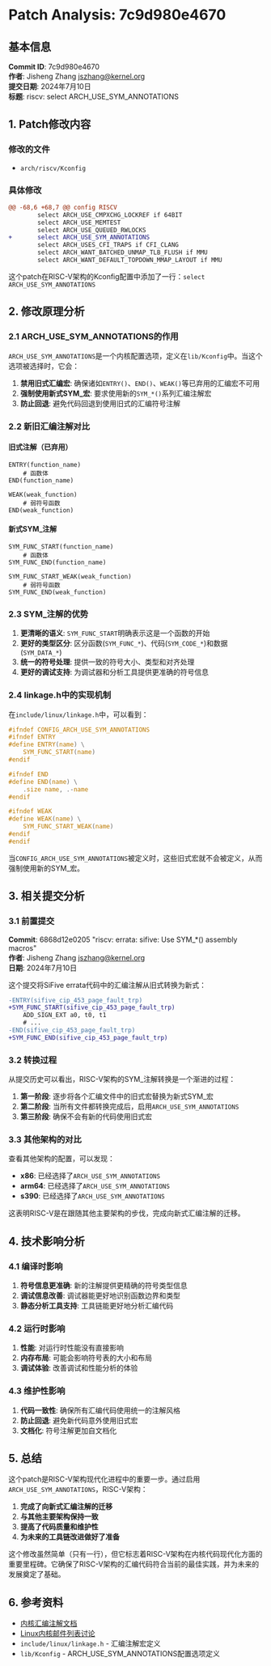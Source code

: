 # Patch Analysis: 7c9d980e4670

## 基本信息

**Commit ID**: 7c9d980e4670  
**作者**: Jisheng Zhang <jszhang@kernel.org>  
**提交日期**: 2024年7月10日  
**标题**: riscv: select ARCH_USE_SYM_ANNOTATIONS  

## 1. Patch修改内容

### 修改的文件
- `arch/riscv/Kconfig`

### 具体修改
```diff
@@ -68,6 +68,7 @@ config RISCV
        select ARCH_USE_CMPXCHG_LOCKREF if 64BIT
        select ARCH_USE_MEMTEST
        select ARCH_USE_QUEUED_RWLOCKS
+       select ARCH_USE_SYM_ANNOTATIONS
        select ARCH_USES_CFI_TRAPS if CFI_CLANG
        select ARCH_WANT_BATCHED_UNMAP_TLB_FLUSH if MMU
        select ARCH_WANT_DEFAULT_TOPDOWN_MMAP_LAYOUT if MMU
```

这个patch在RISC-V架构的Kconfig配置中添加了一行：`select ARCH_USE_SYM_ANNOTATIONS`

## 2. 修改原理分析

### 2.1 ARCH_USE_SYM_ANNOTATIONS的作用

`ARCH_USE_SYM_ANNOTATIONS`是一个内核配置选项，定义在`lib/Kconfig`中。当这个选项被选择时，它会：

1. **禁用旧式汇编宏**: 确保诸如`ENTRY()`、`END()`、`WEAK()`等已弃用的汇编宏不可用
2. **强制使用新式SYM_宏**: 要求使用新的`SYM_*()`系列汇编注解宏
3. **防止回退**: 避免代码回退到使用旧式的汇编符号注解

### 2.2 新旧汇编注解对比

#### 旧式注解（已弃用）
```assembly
ENTRY(function_name)
    # 函数体
END(function_name)

WEAK(weak_function)
    # 弱符号函数
END(weak_function)
```

#### 新式SYM_注解
```assembly
SYM_FUNC_START(function_name)
    # 函数体
SYM_FUNC_END(function_name)

SYM_FUNC_START_WEAK(weak_function)
    # 弱符号函数
SYM_FUNC_END(weak_function)
```

### 2.3 SYM_注解的优势

1. **更清晰的语义**: `SYM_FUNC_START`明确表示这是一个函数的开始
2. **更好的类型区分**: 区分函数(`SYM_FUNC_*`)、代码(`SYM_CODE_*`)和数据(`SYM_DATA_*`)
3. **统一的符号处理**: 提供一致的符号大小、类型和对齐处理
4. **更好的调试支持**: 为调试器和分析工具提供更准确的符号信息

### 2.4 linkage.h中的实现机制

在`include/linux/linkage.h`中，可以看到：

```c
#ifndef CONFIG_ARCH_USE_SYM_ANNOTATIONS
#ifndef ENTRY
#define ENTRY(name) \
    SYM_FUNC_START(name)
#endif

#ifndef END
#define END(name) \
    .size name, .-name
#endif

#ifndef WEAK
#define WEAK(name) \
    SYM_FUNC_START_WEAK(name)
#endif
#endif
```

当`CONFIG_ARCH_USE_SYM_ANNOTATIONS`被定义时，这些旧式宏就不会被定义，从而强制使用新的SYM_宏。

## 3. 相关提交分析

### 3.1 前置提交

**Commit**: 6868d12e0205 "riscv: errata: sifive: Use SYM_*() assembly macros"  
**作者**: Jisheng Zhang <jszhang@kernel.org>  
**日期**: 2024年7月10日  

这个提交将SiFive errata代码中的汇编注解从旧式转换为新式：

```diff
-ENTRY(sifive_cip_453_page_fault_trp)
+SYM_FUNC_START(sifive_cip_453_page_fault_trp)
    ADD_SIGN_EXT a0, t0, t1
    # ...
-END(sifive_cip_453_page_fault_trp)
+SYM_FUNC_END(sifive_cip_453_page_fault_trp)
```

### 3.2 转换过程

从提交历史可以看出，RISC-V架构的SYM_注解转换是一个渐进的过程：

1. **第一阶段**: 逐步将各个汇编文件中的旧式宏替换为新式SYM_宏
2. **第二阶段**: 当所有文件都转换完成后，启用`ARCH_USE_SYM_ANNOTATIONS`
3. **第三阶段**: 确保不会有新的代码使用旧式宏

### 3.3 其他架构的对比

查看其他架构的配置，可以发现：
- **x86**: 已经选择了`ARCH_USE_SYM_ANNOTATIONS`
- **arm64**: 已经选择了`ARCH_USE_SYM_ANNOTATIONS`
- **s390**: 已经选择了`ARCH_USE_SYM_ANNOTATIONS`

这表明RISC-V是在跟随其他主要架构的步伐，完成向新式汇编注解的迁移。

## 4. 技术影响分析

### 4.1 编译时影响

1. **符号信息更准确**: 新的注解提供更精确的符号类型信息
2. **调试信息改善**: 调试器能更好地识别函数边界和类型
3. **静态分析工具支持**: 工具链能更好地分析汇编代码

### 4.2 运行时影响

1. **性能**: 对运行时性能没有直接影响
2. **内存布局**: 可能会影响符号表的大小和布局
3. **调试体验**: 改善调试和性能分析的体验

### 4.3 维护性影响

1. **代码一致性**: 确保所有汇编代码使用统一的注解风格
2. **防止回退**: 避免新代码意外使用旧式宏
3. **文档化**: 符号注解更加自文档化

## 5. 总结

这个patch是RISC-V架构现代化进程中的重要一步。通过启用`ARCH_USE_SYM_ANNOTATIONS`，RISC-V架构：

1. **完成了向新式汇编注解的迁移**
2. **与其他主要架构保持一致**
3. **提高了代码质量和维护性**
4. **为未来的工具链改进做好了准备**

这个修改虽然简单（只有一行），但它标志着RISC-V架构在内核代码现代化方面的重要里程碑。它确保了RISC-V架构的汇编代码符合当前的最佳实践，并为未来的发展奠定了基础。

## 6. 参考资料

- [内核汇编注解文档](https://docs.kernel.org/core-api/asm-annotations.html)
- [Linux内核邮件列表讨论](https://lore.kernel.org/r/20240709160536.3690-3-jszhang@kernel.org)
- `include/linux/linkage.h` - 汇编注解宏定义
- `lib/Kconfig` - ARCH_USE_SYM_ANNOTATIONS配置选项定义